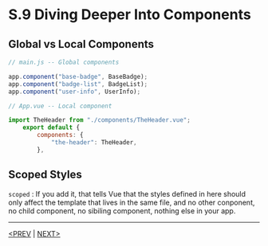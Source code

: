# S.9 Diving Deeper Into Components

## Global vs Local Components

```jsx
// main.js -- Global components

app.component("base-badge", BaseBadge);
app.component("badge-list", BadgeList);
app.component("user-info", UserInfo);
```

```jsx
// App.vue -- Local component

import TheHeader from "./components/TheHeader.vue";
	export default {
		components: {
			"the-header": TheHeader,
		},
```

## Scoped Styles

`scoped` : If you add it, that tells Vue that the styles defined in here should only affect the template that lives in the same file, and no other conponent, no child component, no sibiling component, nothing else in your app.

---

[<PREV](./230530.md) | [NEXT>](./230531.md)
